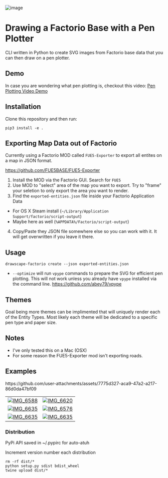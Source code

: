 ![image](https://github.com/user-attachments/assets/864cb82c-6635-427b-becb-f5e34a0d75ef)


# Drawing a Factorio Base with a Pen Plotter
CLI written in Python to create SVG images from Factorio base data that you can then draw on a pen plotter.

## Demo
In case you are wondering what pen plotting is, checkout this video: [Pen Plotting Video Demo](https://www.youtube.com/shorts/DEY43r4u00o)

## Installation

Clone this repository and then run:

```
pip3 install -e .
```

## Exporting Map Data out of Factorio
Currently using a Factorio MOD called `FUE5-Exporter` to export all entites on a map in JSON format. 

https://github.com/FUE5BASE/FUE5-Exporter

1) Install the MOD via the Factorio GUI. Search for `FUE5`
2) Use MOD to "select" area of the map you want to export. Try to "frame" your seletion to only export the area you want to render. 
3) Find the `exported-entities.json` file inside your Factorio Application Data
  - For OS X Steam install (`~/Library/Application Support/factorio/script-output`)
  - Maybe here as well (`%APPDATA%/Factorio/script-output`)
4) Copy/Paste they JSON file somewhere else so you can work with it. It will get overwritten if you leave it there. 

## Usage

```
drawscape-factorio create --json exported-entities.json
```

- `--optimize` will run `vpype` commands to prepare the SVG for efficient pen plotting. This will not work unless you already have `vpype` installed via the command line. https://github.com/abey79/vpype

## Themes
Goal being more themes can be implimented that will uniquely render each of the Entity Types. Most likely each theme will be dedicated to a specific pen type and paper size. 

## Notes
- I've only tested this on a Mac (OSX)
- For some reason the FUE5-Exporter mod isn't exporting roads. 

## Examples
<table>
  <tr>
    <td><a href="https://github.com/user-attachments/assets/531cc4e8-3f67-429a-ab2d-f6c93de927ec" target="_blank">
      <img src="https://github.com/user-attachments/assets/531cc4e8-3f67-429a-ab2d-f6c93de927ec" alt="IMG_6588" ></a></td>
    <td><a href="https://github.com/user-attachments/assets/36f47d8d-ff88-45b0-9943-ecaa87a545a5" target="_blank">
      <img src="https://github.com/user-attachments/assets/36f47d8d-ff88-45b0-9943-ecaa87a545a5" alt="IMG_6620" ></a></td>
  </tr>
  <tr>
    <td><a href="https://github.com/user-attachments/assets/f2324abc-e2d2-4873-a882-350a80342469" target="_blank">
      <img src="https://github.com/user-attachments/assets/f2324abc-e2d2-4873-a882-350a80342469" alt="IMG_6635" ></a></td>
<td><a href="https://github.com/user-attachments/assets/dc106066-e577-492f-ab55-cf9106614c2b" target="_blank">
      <img src="https://github.com/user-attachments/assets/dc106066-e577-492f-ab55-cf9106614c2b" alt="IMG_6576" ></a></td> 
  </tr>https://github.com/user-attachments/assets/7775d327-aca9-47a2-a217-86d0da47bf09

  <tr>
    <td><a href="https://github.com/user-attachments/assets/c6d03728-bf6f-4136-8b73-c5dd40bbfd58" target="_blank">
      <img src="https://github.com/user-attachments/assets/c6d03728-bf6f-4136-8b73-c5dd40bbfd58" alt="IMG_6635" ></a>
    </td>
    <td><a href="https://github.com/user-attachments/assets/7775d327-aca9-47a2-a217-86d0da47bf09" target="_blank">
      <img src="https://github.com/user-attachments/assets/7775d327-aca9-47a2-a217-86d0da47bf09" alt="IMG_6635" ></a>
    </td>    
  </tr>
</table>




### Distribution

PyPi API saved in ~/.pypirc for auto-atuh

Increment version number each distribution

```
rm -rf dist/*
python setup.py sdist bdist_wheel
twine upload dist/*
```